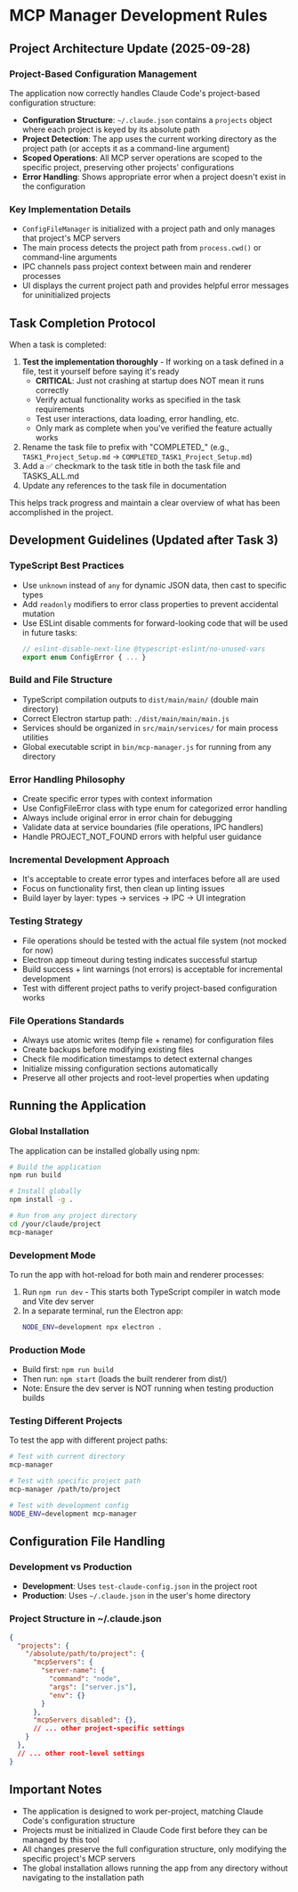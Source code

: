 # MCP Manager Development Rules

## Project Architecture Update (2025-09-28)

### Project-Based Configuration Management
The application now correctly handles Claude Code's project-based configuration structure:

- **Configuration Structure**: `~/.claude.json` contains a `projects` object where each project is keyed by its absolute path
- **Project Detection**: The app uses the current working directory as the project path (or accepts it as a command-line argument)
- **Scoped Operations**: All MCP server operations are scoped to the specific project, preserving other projects' configurations
- **Error Handling**: Shows appropriate error when a project doesn't exist in the configuration

### Key Implementation Details
- `ConfigFileManager` is initialized with a project path and only manages that project's MCP servers
- The main process detects the project path from `process.cwd()` or command-line arguments
- IPC channels pass project context between main and renderer processes
- UI displays the current project path and provides helpful error messages for uninitialized projects

## Task Completion Protocol

When a task is completed:
1. **Test the implementation thoroughly** - If working on a task defined in a file, test it yourself before saying it's ready
   - **CRITICAL**: Just not crashing at startup does NOT mean it runs correctly
   - Verify actual functionality works as specified in the task requirements
   - Test user interactions, data loading, error handling, etc.
   - Only mark as complete when you've verified the feature actually works
2. Rename the task file to prefix with "COMPLETED_" (e.g., `TASK1_Project_Setup.md` → `COMPLETED_TASK1_Project_Setup.md`)
3. Add a ✅ checkmark to the task title in both the task file and TASKS_ALL.md
4. Update any references to the task file in documentation

This helps track progress and maintain a clear overview of what has been accomplished in the project.

## Development Guidelines (Updated after Task 3)

### TypeScript Best Practices
- Use `unknown` instead of `any` for dynamic JSON data, then cast to specific types
- Add `readonly` modifiers to error class properties to prevent accidental mutation
- Use ESLint disable comments for forward-looking code that will be used in future tasks:
  ```typescript
  // eslint-disable-next-line @typescript-eslint/no-unused-vars
  export enum ConfigError { ... }
  ```

### Build and File Structure
- TypeScript compilation outputs to `dist/main/main/` (double main directory)
- Correct Electron startup path: `./dist/main/main/main.js`
- Services should be organized in `src/main/services/` for main process utilities
- Global executable script in `bin/mcp-manager.js` for running from any directory

### Error Handling Philosophy
- Create specific error types with context information
- Use ConfigFileError class with type enum for categorized error handling
- Always include original error in error chain for debugging
- Validate data at service boundaries (file operations, IPC handlers)
- Handle PROJECT_NOT_FOUND errors with helpful user guidance

### Incremental Development Approach
- It's acceptable to create error types and interfaces before all are used
- Focus on functionality first, then clean up linting issues
- Build layer by layer: types → services → IPC → UI integration

### Testing Strategy
- File operations should be tested with the actual file system (not mocked for now)
- Electron app timeout during testing indicates successful startup
- Build success + lint warnings (not errors) is acceptable for incremental development
- Test with different project paths to verify project-based configuration works

### File Operations Standards
- Always use atomic writes (temp file + rename) for configuration files
- Create backups before modifying existing files
- Check file modification timestamps to detect external changes
- Initialize missing configuration sections automatically
- Preserve all other projects and root-level properties when updating

## Running the Application

### Global Installation
The application can be installed globally using npm:
```bash
# Build the application
npm run build

# Install globally
npm install -g .

# Run from any project directory
cd /your/claude/project
mcp-manager
```

### Development Mode
To run the app with hot-reload for both main and renderer processes:
1. Run `npm run dev` - This starts both TypeScript compiler in watch mode and Vite dev server
2. In a separate terminal, run the Electron app:
   ```bash
   NODE_ENV=development npx electron .
   ```

### Production Mode
- Build first: `npm run build`
- Then run: `npm start` (loads the built renderer from dist/)
- Note: Ensure the dev server is NOT running when testing production builds

### Testing Different Projects
To test the app with different project paths:
```bash
# Test with current directory
mcp-manager

# Test with specific project path
mcp-manager /path/to/project

# Test with development config
NODE_ENV=development mcp-manager
```

## Configuration File Handling

### Development vs Production
- **Development**: Uses `test-claude-config.json` in the project root
- **Production**: Uses `~/.claude.json` in the user's home directory

### Project Structure in ~/.claude.json
```json
{
  "projects": {
    "/absolute/path/to/project": {
      "mcpServers": {
        "server-name": {
          "command": "node",
          "args": ["server.js"],
          "env": {}
        }
      },
      "mcpServers_disabled": {},
      // ... other project-specific settings
    }
  },
  // ... other root-level settings
}
```

## Important Notes

- The application is designed to work per-project, matching Claude Code's configuration structure
- Projects must be initialized in Claude Code first before they can be managed by this tool
- All changes preserve the full configuration structure, only modifying the specific project's MCP servers
- The global installation allows running the app from any directory without navigating to the installation path